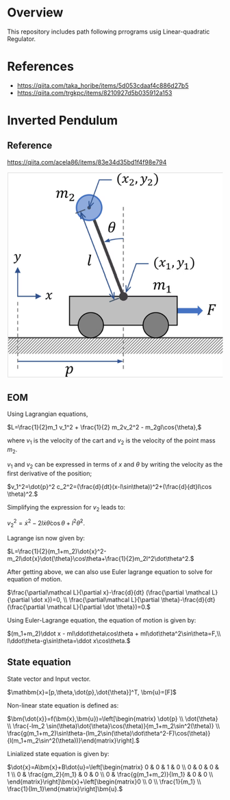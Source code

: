 # Overview
This repository includes path following prrograms usig Linear-quadratic Regulator. 

# References
- https://qiita.com/taka_horibe/items/5d053cdaaf4c886d27b5
- https://qiita.com/trgkpc/items/8210927d5b035912a153

# Inverted Pendulum
## Reference
https://qiita.com/acela86/items/83e34d35bd1f4f98e794

![image](docs/image/invert_pendulum.png)

## EOM
Using Lagrangian equations,

$L=\frac{1}{2}m_1 v_1^2 + \frac{1}{2} m_2v_2^2 - m_2gl\cos{\theta},$

where $v_1$ is the velocity of the cart and $v_2$ is the velocity of the point mass $m
_2$.

$v_{1}$ and $v_{2}$ can be expressed in terms of $x$ and $\theta$ by writing the velocity as the first derivative of the position;

$v_1^2=\dot{p}^2
c_2^2=(\frac{d}{dt}(x-l\sin\theta))^2+(\frac{d}{dt}l\cos \theta)^2.$

Simplifying the expression for $v_2$ leads to:

$v_2^2=\dot{x}^2-2l\dot{x}\dot\theta\cos\theta+l^2\dot{\theta}^2.$

Lagrange isn now given by:

$L=\frac{1}{2}(m_1+m_2)\dot{x}^2-m_2l\dot{x}\dot{\theta}\cos\theta+\frac{1}{2}m_2l^2\dot\theta^2.$

After getting above, we can also use Euler lagrange equation to solve for equation of motion.

$\frac{\partial\mathcal L}{\partial x}-\frac{d}{dt} (\frac{\partial \mathcal L}{\partial \dot x})=0, \\
\frac{\partial\mathcal L}{\partial \theta}-\frac{d}{dt} (\frac{\partial \mathcal L}{\partial \dot \theta})=0.$

Using Euler-Lagrange equation, the equation of motion is given by:

$(m_1+m_2)\ddot x - ml\ddot\theta\cos\theta + ml\dot\theta^2\sin\theta=F,\\
l\ddot\theta-g\sin\theta=\ddot x\cos\theta.$


## State equation
State vector and Input vector.

$\mathbm{x}=[p,\theta,\dot{p},\dot{\theta}]^T, \bm{u}=[F]$

Non-linear state equation is defined as:

$\bm{\dot{x}}=f(\bm{x},\bm{u})=\left[\begin{matrix} \dot{p} \\
\dot{\theta} \\
\frac{-lm_2 \sin(\theta)\dot{\theta}\cos(\theta)}{m_1+m_2\sin^2(\theta)} \\
\frac{g(m_1+m_2)\sin\theta-(lm_2\sin(\theta)\dot\theta^2-F)\cos(\theta)}{l(m_1+m_2\sin^2(\theta))}\end{matrix}\right].$

Linialized state equation is given by:

$\dot{x}=A\bm{x}+B\dot{u}=\left[\begin{matrix}
0 & 0 & 1 & 0 \\
0 & 0 & 0 & 1 \\
0 & \frac{gm_2}{m_1} & 0 & 0 \\
0 & \frac{g(m_1+m_2)}{lm_1} & 0 & 0 \\
\end{matrix}\right]\bm{x}+\left[\begin{matrix}0 \\
0 \\ 
\frac{1}{m_1} \\
\frac{1}{lm_1}\end{matrix}\right]\bm{u}.$


